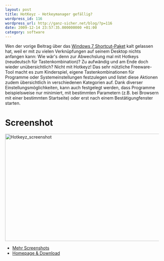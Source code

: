 ```yaml
---
layout: post
title: HotKeyz - Hotkeymanager gefällig?
wordpress_id: 116
wordpress_url: http://ganz-sicher.net/blog/?p=116
date: 2009-12-14 23:57:35.000000000 +01:00
category: software
---
```

Wen der vorige Beitrag über das <a href="http://ganz-sicher.net/blog/?p=102">Windows 7 Shortcut-Paket</a> kalt gelassen hat, weil er mit zu vielen Verknüpfungen auf seinem Desktop nichts anfangen kann: Wie wär's denn zur Abwechslung mal mit Hotkeys (neudeutsch für Tastenkombination)? Zu aufwändig und am Ende doch wieder unübersichtlich? Nicht mit Hotkeyz! Das sehr nützliche Freeware-Tool macht es zum Kinderspiel, eigene Tastenkombinationen für Programme oder Systemeinstellungen festzulegen und listet diese Aktionen zudem übersichtlich in verschiedenen Kategorien auf. Dank diverser Einstellungsmöglichkeiten, kann auch festgelegt werden, dass Programme beispielsweise nur minimiert, mit bestimmten Parametern (z.B. bei Browsern mit einer bestimmten Startseite) oder erst nach einem Bestätigungfenster starten.

Screenshot
==========
<a title="Hotkeyz Screenshot - Anklicken für Originalgröße" href="{{site.url}}/wp-content/uploads/Hotkeyz_screenshot.png" target="_blank"><img class="borderimg" title="Hotkeyz_screenshot" src="{{site.url}}/wp-content/uploads/Hotkeyz_screenshot1.png" alt="Hotkeyz_screenshot" width="623" height="352" /></a>

* [Mehr Screenshots](http://www.skynergy.com/hotkeyz/help/index.html?screenshots.html)
* [Homepage & Download](http://www.skynergy.com/hotkeyz.html)
